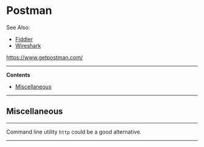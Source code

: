 # Postman

See Also:

  - [Fiddler](Fiddler.md)
  - [Wireshark](Wireshark.md)

https://www.getpostman.com/

---

**Contents**

  - [Miscellaneous](Postman.md#miscellaneous)

---

## Miscellaneous

---

Command line utility `http` could be a good alternative.

---